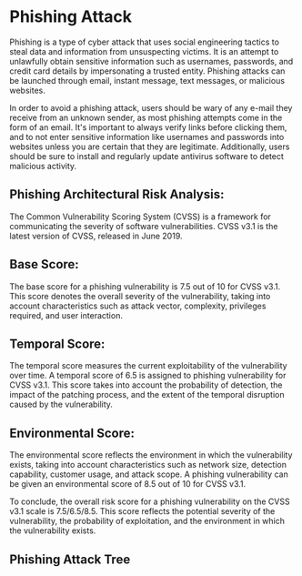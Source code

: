 # Phishing Attack 

Phishing is a type of cyber attack that uses social engineering tactics to steal data and information from unsuspecting victims. It is an attempt to unlawfully obtain sensitive information such as usernames, passwords, and credit card details by impersonating a trusted entity. Phishing attacks can be launched through email, instant message, text messages, or malicious websites.

In order to avoid a phishing attack, users should be wary of any e-mail they receive from an unknown sender, as most phishing attempts come in the form of an email. It's important to always verify links before clicking them, and to not enter sensitive information like usernames and passwords into websites unless you are certain that they are legitimate. Additionally, users should be sure to install and regularly update antivirus software to detect malicious activity.

## Phishing Architectural Risk Analysis: 

The Common Vulnerability Scoring System (CVSS) is a framework for communicating the severity of software vulnerabilities. CVSS v3.1 is the latest version of CVSS, released in June 2019.

## Base Score:

The base score for a phishing vulnerability is 7.5 out of 10 for CVSS v3.1. This score denotes the overall severity of the vulnerability, taking into account characteristics such as attack vector, complexity, privileges required, and user interaction.  

## Temporal Score:

The temporal score measures the current exploitability of the vulnerability over time. A temporal score of 6.5 is assigned to phishing vulnerability for CVSS v3.1. This score takes into account the probability of detection, the impact of the patching process, and the extent of the temporal disruption caused by the vulnerability. 

## Environmental Score:

The environmental score reflects the environment in which the vulnerability exists, taking into account characteristics such as network size, detection capability, customer usage, and attack scope. A phishing vulnerability can be given an environmental score of 8.5 out of 10 for CVSS v3.1. 

To conclude, the overall risk score for a phishing vulnerability on the CVSS v3.1 scale is 7.5/6.5/8.5. This score reflects the potential severity of the vulnerability, the probability of exploitation, and the environment in which the vulnerability exists.

## Phishing Attack Tree